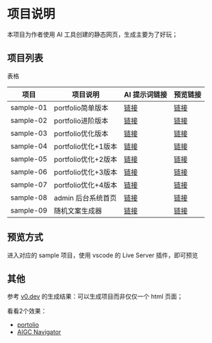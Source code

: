 # 项目说明


本项目为作者使用 AI 工具创建的静态网页，生成主要为了好玩；


## 项目列表

表格

| 项目      | 项目说明            | AI 提示词链接                                                                                   | 预览链接                                                                    |
| --------- | ------------------- | ----------------------------------------------------------------------------------------------- | --------------------------------------------------------------------------- |
| sample-01 | portfolio简单版本   | [链接](https://github.com/Jsmond2016/ai-html-tailwindcss-samples/blob/main/sample-01/README.MD) | [链接](https://jsmond2016.github.io/ai-html-tailwindcss-samples/sample-01/) |
| sample-02 | portfolio进阶版本   | [链接](https://github.com/Jsmond2016/ai-html-tailwindcss-samples/blob/main/sample-02/README.MD) | [链接](https://jsmond2016.github.io/ai-html-tailwindcss-samples/sample-02/) |
| sample-03 | portfolio优化版本   | [链接](https://github.com/Jsmond2016/ai-html-tailwindcss-samples/blob/main/sample-03/README.MD) | [链接](https://jsmond2016.github.io/ai-html-tailwindcss-samples/sample-03/) |
| sample-04 | portfolio优化+1版本 | [链接](https://github.com/Jsmond2016/ai-html-tailwindcss-samples/blob/main/sample-04/README.MD) | [链接](https://jsmond2016.github.io/ai-html-tailwindcss-samples/sample-04/) |
| sample-05 | portfolio优化+2版本 | [链接](https://github.com/Jsmond2016/ai-html-tailwindcss-samples/blob/main/sample-05/README.MD) | [链接](https://jsmond2016.github.io/ai-html-tailwindcss-samples/sample-05/) |
| sample-06 | portfolio优化+3版本 | [链接](https://github.com/Jsmond2016/ai-html-tailwindcss-samples/blob/main/sample-06/README.MD) | [链接](https://jsmond2016.github.io/ai-html-tailwindcss-samples/sample-06/) |
| sample-07 | portfolio优化+4版本 | [链接](https://github.com/Jsmond2016/ai-html-tailwindcss-samples/blob/main/sample-07/README.MD) | [链接](https://jsmond2016.github.io/ai-html-tailwindcss-samples/sample-07/) |
| sample-08 | admin 后台系统首页  | [链接](https://github.com/Jsmond2016/ai-html-tailwindcss-samples/blob/main/sample-08/README.MD) | [链接](https://jsmond2016.github.io/ai-html-tailwindcss-samples/sample-08/) |
| sample-09 | 随机文案生成器      | [链接](https://github.com/Jsmond2016/ai-html-tailwindcss-samples/blob/main/sample-09/README.MD) | [链接](https://jsmond2016.github.io/ai-html-tailwindcss-samples/sample-09/) |
 

## 预览方式

进入对应的 sample 项目，使用 vscode 的 Live Server 插件，即可预览
 

## 其他

参考 [v0.dev](https://v0.dev/chat/projects) 的生成结果：可以生成项目而非仅仅一个 html 页面；

看看2个效果：

- [portolio](https://v0-frontend-portfolio-page-seven.vercel.app/)
- [AIGC Navigator](https://v0-aigc-navigation-website.vercel.app/)